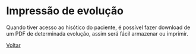 # Impressão de evolução

Quando tiver acesso ao hisótico do paciente, é possível fazer download de um PDF de determinada evolução, assim será fácil armazenar ou imprimir.

[Voltar](../README.md)